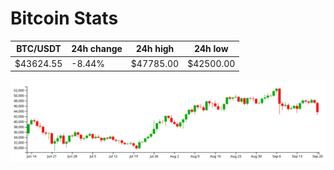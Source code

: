 # Bitcoin Stats

BTC/USDT|24h change|24h high|24h low|
|---|---|---|---|
|$43624.55|-8.44%|$47785.00|$42500.00|

<img src="./chart.svg">
